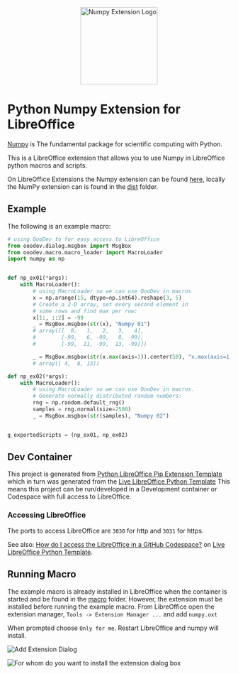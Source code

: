 <p align="center">
<img src="https://github.com/Amourspirit/python-libreoffice-numpy/assets/4193389/1619cf7e-3400-4833-836d-b97fdf27da1d" alt="Numpy Extension Logo" width="174" height="174">
</p>

# Python Numpy Extension for LibreOffice

[Numpy](https://numpy.org/) is The fundamental package for scientific computing with Python.

This is a LibreOffice extension that allows you to use Numpy in LibreOffice python macros and scripts.

On LibreOffice Extensions the Numpy extension can be found [here](https://extensions.libreoffice.org/en/extensions/show/41995), locally the NumPy extension can is found in the [dist](./dist) folder.

## Example

The following is an example macro:

```python
# using OooDev to for easy access to LibreOffice
from ooodev.dialog.msgbox import MsgBox
from ooodev.macro.macro_loader import MacroLoader
import numpy as np


def np_ex01(*args):
    with MacroLoader():
        # using MacroLoader so we can use OooDev in macros
        x = np.arange(15, dtype=np.int64).reshape(3, 5)
        # Create a 2-D array, set every second element in
        # some rows and find max per row:
        x[1:, ::2] = -99
        _ = MsgBox.msgbox(str(x), "Numpy 01")
        # array([[  0,   1,   2,   3,   4],
        #        [-99,   6, -99,   8, -99],
        #        [-99,  11, -99,  13, -99]])

        _ = MsgBox.msgbox(str(x.max(axis=1)).center(50), "x.max(axis=1)")
        # array([ 4,  8, 13])

def np_ex02(*args):
    with MacroLoader():
        # using MacroLoader so we can use OooDev in macros.
        # Generate normally distributed random numbers:
        rng = np.random.default_rng()
        samples = rng.normal(size=2500)
        _ = MsgBox.msgbox(str(samples), "Numpy 02")


g_exportedScripts = (np_ex01, np_ex02)
```

## Dev Container

This project is generated from [Python LibreOffice Pip Extension Template](https://github.com/Amourspirit/python-libreoffice-pip) which in turn was generated from the [Live LibreOffice Python Template] This means this project can be run/developed in a Development container or Codespace with full access to LibreOffice.

### Accessing LibreOffice

The ports to access LibreOffice are `3030` for http and `3031` for https.

See also: [How do I access the LibreOffice in a GitHub Codespace?](https://github.com/Amourspirit/live-libreoffice-python/wiki/FAQ#how-do-i-access-the-libreoffice-in-a-github-codespace) on [Live LibreOffice Python Template].

## Running Macro

The example macro is already installed in LibreOffice when the container is started and be found in the [macro](./macro) folder.
However, the extension must be installed before running the example macro. From LibreOffice open the extension manager, `Tools -> Extension Manager ...` and add `numpy.oxt`

When prompted choose `Only for me`. Restart LibreOffice and numpy will install.

![Add Extension Dialog](https://github.com/Amourspirit/python-libreoffice-numpy-ext/assets/4193389/4e6e9046-b51b-4cd1-8961-c0f6724ffaad)


![For whom do you want to install the extension dialog box](https://github.com/Amourspirit/python-libreoffice-numpy-ext/assets/4193389/ee0369a2-f2f9-45d9-b093-66a138078f2a)

[Live LibreOffice Python Template]:https://github.com/Amourspirit/live-libreoffice-python